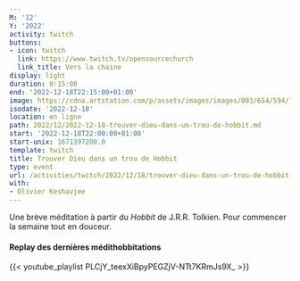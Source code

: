 ```yaml
---
M: '12'
Y: '2022'
activity: twitch
buttons:
- icon: twitch
  link: https://www.twitch.tv/opensourcechurch
  link_title: Vers la chaine
display: light
duration: 0:15:00
end: '2022-12-18T22:15:00+01:00'
image: https://cdna.artstation.com/p/assets/images/images/003/654/594/large/sam-robberechts-finalrender1.jpg
isodate: '2022-12-18'
location: en ligne
path: 2022/12/2022-12-18-trouver-dieu-dans-un-trou-de-hobbit.md
start: '2022-12-18T22:00:00+01:00'
start-unix: 1671397200.0
template: twitch
title: Trouver Dieu dans un trou de Hobbit
type: event
url: /activities/twitch/2022/12/18/trouver-dieu-dans-un-trou-de-hobbit
with:
- Olivier Keshavjee
---
```

Une brève méditation à partir du *Hobbit* de J.R.R. Tolkien. Pour commencer la semaine tout en douceur.



#### Replay des dernières médithobbitations

{{< youtube_playlist PLCjY_teexXiBpyPEGZjV-NTt7KRmJs9X_ >}}